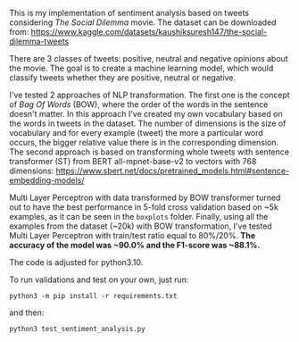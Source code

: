 This is my implementation of sentiment analysis based on tweets considering _The Social Dilemma_ movie. The dataset can be downloaded from: https://www.kaggle.com/datasets/kaushiksuresh147/the-social-dilemma-tweets

There are 3 classes of tweets: positive, neutral and negative opinions about the movie. The goal is to create a machine learning model, which would classify tweets whether they are positive, neutral or negative.

I've tested 2 approaches of NLP transformation. The first one is the concept of _Bag Of Words_ (BOW), where the order of the words in the sentence doesn't matter. In this approach I've created my own vocabulary based on the words in tweets in the dataset. The number of dimensions is the size of vocabulary and for every example (tweet) the more a particular word occurs, the bigger relative value there is in the corresponding dimension. The second approach is based on transforming whole tweets with sentence transformer (ST) from BERT all-mpnet-base-v2 to vectors with 768 dimensions: https://www.sbert.net/docs/pretrained_models.html#sentence-embedding-models/

Multi Layer Perceptron with data transformed by BOW transformer turned out to have the best performance in 5-fold cross validation based on ~5k examples, as it can be seen in the `boxplots` folder. Finally, using all the examples from the dataset (~20k) with BOW transformation, I've tested Multi Layer Perceptron with train/test ratio equal to 80%/20%. **The accuracy of the model was ~90.0% and the F1-score was ~88.1%.**

The code is adjusted for python3.10.

To run validations and test on your own, just run:
```
python3 -m pip install -r requirements.txt
```
and then:
```
python3 test_sentiment_analysis.py
```
